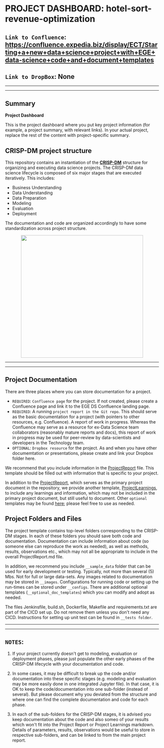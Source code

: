 # PROJECT DASHBOARD: hotel-sort-revenue-optimization

## `Link to Confluence`: https://confluence.expedia.biz/display/ECT/Starting+a+new+data+science+project+with+EGE+data-science+code+and+document+templates
## `Link to DropBox`: None
<hr>
<hr>


## Summary
**Project Dashboard**

This is the project dashboard where you put key project information (for example, a project summary, with relevant links). In your actual project, replace the rest of the content with project-specific summary.

## CRISP-DM project structure

This repository contains an instantiation of the [**CRISP-DM**](https://en.wikipedia.org/wiki/Cross-industry_standard_process_for_data_mining) structure for organizing and executing data science projects. The CRISP-DM data science lifecycle is composed of six major stages that are executed iteratively. This includes:

* Business Understanding
* Data Understanding
* Data Preparation
* Modeling
* Evaluation
* Deployment

The documentation and code are organized accordingly to have some standardization across project structure.

<p align="center"> <img src="__images/CRISP-DM_Process_Diagram.png" width="400" height="400"> </p>

<hr>
<hr>

## Project Documentation
There are three places where you can store documentation for a project.
* `REQUIRED`: `Confluence page` for the project. If not created, please create a Confluence page and link it to the EGE DS Confluence landing page.
* `REQUIRED`: A running `project report in the Git repo`. This should serve as the basic documentation for a project (with pointers to other resources, e.g. Confluence). A report of work in progress. Whereas the Confluence may serve as a resource for ex-Data Science team collaborators (reasonably mature reports and docs), this report of work in progress may be used for peer-review by data-scientists and developers in the Technology team.
* `OPTIONAL`: `Dropbox resource` for the project. As and when you have other documemtation or presentations, please create and link your Dropbox folder here.

We recommend that you include information in the [ProjectReport](https://github.expedia.biz/Egencia/data-science-project-template-repo/blob/master/ProjectReport.md) file. This template should be filled out with information that is specific to your project. 

In addition to the [ProjectReport](https://github.expedia.biz/Egencia/data-science-project-template-repo/blob/master/ProjectReport.md), which serves as the primary project document in the repository, we provide another template, [ProjectLearnings](https://github.expedia.biz/Egencia/data-science-project-template-repo/blob/master/ProjectLearnings.md), to include any learnings and information, which may not be included in the primary project document, but still useful to document. Other `optional` templates may be found [here](https://github.expedia.biz/Egencia/data-science-project-template-repo/tree/master/doc_templates); please feel free to use as needed.


## Project Folders and Files
The  project template contains top-level folders corresponding to the CRISP-DM stages. In each of these folders you should save both code and documentation. Documentation can include information about code (so someone else can reproduce the work as needed), as well as methods, results, observations etc., which may not all be appropriate to include in the overall ProjectReport.md file. 

In addition, we recommend you include `__sample_data` folder that can be used for early development or testing. Typically, not more than several (5) Mbs. Not for full or large data-sets. Any images related to documentation may be stored in `__images`. Configurations for running code or setting up the run-times can be stored under `__configs`. There are additional optional templates (`__optional_doc_templates`) which you can modify and adopt as needed.

The files Jenkinsfile, build.sh, Dockerfile, Makefile and requirements.txt are part of the CICD set up. Do not remove them unless you don't need any CICD. Instructions for setting up unit test can be found in `__tests folder`.

<hr>
<hr>

## `NOTES`: 
1. If your project currently doesn't get to modeling, evaluation or deployment phases, please just populate the other early phases of the CRISP-DM lifecycle with your documentation and code. 

2. In some cases, it may be difficult to break up the code and/or documentation into these specific stages (e.g. modeling and evaluation may be more easily done in one integrated Jupyter file). In that case, it is OK to keep the code/documentation into one sub-folder (instead of several). But please document why you deviated from the structure and where one can find the complete documentation and code for each phase.

3. In each of the sub-folders for the CRISP-DM stages, it is advised you keep documentation about the code and also someo of your results which won't fit into the Project Report or Project Learnings markdown. Details of parameters, results, observations would be useful to store in respective sub-folders, and can be linked to from the main project report.